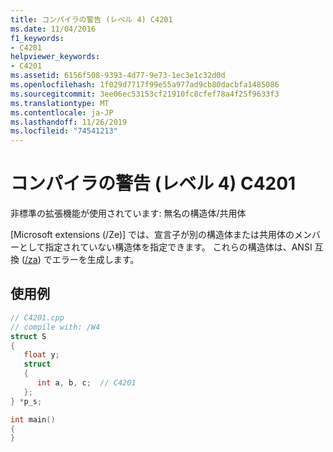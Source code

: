 ```yaml
---
title: コンパイラの警告 (レベル 4) C4201
ms.date: 11/04/2016
f1_keywords:
- C4201
helpviewer_keywords:
- C4201
ms.assetid: 6156f508-9393-4d77-9e73-1ec3e1c32d0d
ms.openlocfilehash: 1f029d7717f99e55a977ad9cb80dacbfa1485086
ms.sourcegitcommit: 3ee06ec53153cf21910fc8cfef78a4f25f9633f3
ms.translationtype: MT
ms.contentlocale: ja-JP
ms.lasthandoff: 11/26/2019
ms.locfileid: "74541213"
---
```

# <a name="compiler-warning-level-4-c4201"></a>コンパイラの警告 (レベル 4) C4201

非標準の拡張機能が使用されています: 無名の構造体/共用体

[Microsoft extensions (/Ze)] では、宣言子が別の構造体または共用体のメンバーとして指定されていない構造体を指定できます。 これらの構造体は、ANSI 互換 ([/za](../../build/reference/za-ze-disable-language-extensions.md)) でエラーを生成します。

## <a name="example"></a>使用例

```cpp
// C4201.cpp
// compile with: /W4
struct S
{
   float y;
   struct
   {
      int a, b, c;  // C4201
   };
} *p_s;

int main()
{
}
```